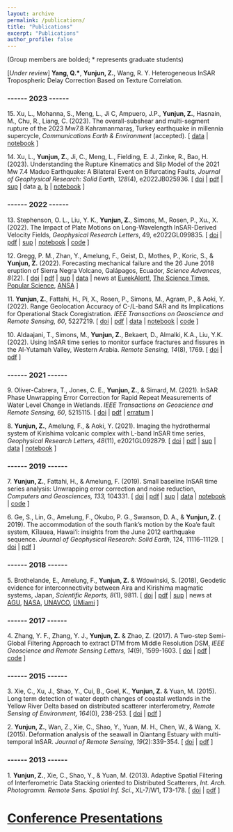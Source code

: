 ```yaml
---
layout: archive
permalink: /publications/
title: "Publications"
excerpt: "Publications"
author_profile: false
---
```


(Group members are bolded; * represents graduate students)

[_Under review_] **Yang, Q.\***, **Yunjun, Z.**, Wang, R. Y. Heterogeneous InSAR Tropospheric Delay Correction Based on Texture Correlation.


### ------ 2023 ------

15\. Xu, L., Mohanna, S., Meng, L., Ji C, Ampuero, J.P., **Yunjun, Z.**, Hasnain, M., Chu, R., Liang, C. (2023). The overall-subshear and multi-segment rupture of the 2023 Mw7.8 Kahramanmaraş, Turkey earthquake in millennia supercycle, _Communications Earth & Environment_ (accepted). [ [data](https://doi.org/10.5281/zenodo.7877812) \| [notebook](https://github.com/yunjunz/2023-Turkey-EQ) ]

14\. Xu, L., **Yunjun, Z.**, Ji, C., Meng, L., Fielding, E. J., Zinke, R., Bao, H. (2023). Understanding the Rupture Kinematics and Slip Model of the 2021 Mw 7.4 Maduo Earthquake: A Bilateral Event on Bifurcating Faults, _Journal of Geophysical Research: Solid Earth, 128_(4), e2022JB025936. [ [doi](https://doi.org/10.1029/2022JB025936) \| [pdf](https://yunjunz.github.io/files/Xu-2023-MaduoEQ.pdf) \| [sup](https://yunjunz.github.io/files/Xu-2023-MaduoEQ-supp.pdf) \| data [a](https://doi.org/10.5281/zenodo.7170329), [b](https://doi.org/10.5281/zenodo.7761908) \| [notebook](https://github.com/yunjunz/2021-Maduo-EQ) ]

### ------ 2022 ------

13\. Stephenson, O. L., Liu, Y. K., **Yunjun, Z.**, Simons, M., Rosen, P., Xu., X. (2022). The Impact of Plate Motions on Long-Wavelength InSAR-Derived Velocity Fields, _Geophysical Research Letters_, 49, e2022GL099835. [ [doi](https://doi.org/10.1029/2022GL099835) \| [pdf](https://yunjunz.github.io/files/Stephenson_Liu-2022-PMM.pdf) \| [sup](https://yunjunz.github.io/files/Stephenson_Liu-2022-PMM-supp.pdf) \| [notebook](https://doi.org/10.5281/zenodo.6606282) \| [code](https://github.com/insarlab/MintPy/blob/main/src/mintpy/plate_motion.py) ]

12\. Gregg, P. M., Zhan, Y., Amelung, F., Geist, D., Mothes, P., Koric, S., & **Yunjun, Z.** (2022). Forecasting mechanical failure and the 26 June 2018 eruption of Sierra Negra Volcano, Galápagos, Ecuador, _Science Advances, 8_(22). [ [doi](https://doi.org/10.1126/sciadv.abm4261) \| [pdf](https://yunjunz.github.io/files/Gregg-2022-Forcast.pdf) \| [sup](https://yunjunz.github.io/files/Gregg-2022-sm.pdf) \| [data](https://doi.org/10.5281/zenodo.4743058) \| news at [EurekAlert!](https://www.eurekalert.org/news-releases/954654), [The Science Times](https://www.sciencetimes.com/articles/38054/20220606/predicting-volcanic-eruptions-possible-now-through-supercomputers.htm), [Popular Science](https://www.popsci.com/science/volcanic-eruption-forecast/), [ANSA](https://www.ansa.it/canale_scienza_tecnica/notizie/terra_poli/2022/06/06/vulcani-il-supercomputer-aiuta-a-prevedere-uneruzione-_c2a118c3-8992-4164-9979-22f6c3a03c89.html) ]

11\. **Yunjun, Z.**, Fattahi, H., Pi, X., Rosen, P., Simons, M., Agram, P., & Aoki, Y. (2022). Range Geolocation Accuracy of C-/L-band SAR and its Implications for Operational Stack Coregistration. _IEEE Transactions on Geoscience and Remote Sensing, 60_, 5227219. [ [doi](https://doi.org/10.1109/TGRS.2022.3168509) \| [pdf](https://yunjunz.github.io/files/Yunjun-2022-geolocRg.pdf) \| [data](https://zenodo.org/record/6360749) \| [notebook](https://github.com/yunjunz/2022-Geolocation) \| [code](https://github.com/insarlab/PySolid) ]

10\. Aldaajani, T., Simons, M., **Yunjun, Z.**, Bekaert, D., Almalki, K.A., Liu, Y.K. (2022). Using InSAR time series to monitor surface fractures and fissures in the Al-Yutamah Valley, Western Arabia. _Remote Sensing, 14_(8), 1769. [ [doi](https://doi.org/10.3390/rs14081769) \| [pdf](https://yunjunz.github.io/files/Aldaajani-2022-RS.pdf) ]

### ------ 2021 ------

9\. Oliver-Cabrera, T., Jones, C. E., **Yunjun, Z.**, & Simard, M. (2021). InSAR Phase Unwrapping Error Correction for Rapid Repeat Measurements of Water Level Change in Wetlands. _IEEE Transactions on Geoscience and Remote Sensing, 60_, 5215115. [ [doi](https://doi.org/10.1109/TGRS.2021.3108751) \| [pdf](https://yunjunz.github.io/files/Oliver-Cabrera-2021-PUError.pdf) \| [erratum](https://yunjunz.github.io/files/Oliver-Cabrera-2021-erratum.pdf) ]

8\. **Yunjun, Z.**, Amelung, F., & Aoki, Y. (2021). Imaging the hydrothermal system of Kirishima volcanic complex with L-band InSAR time series, _Geophysical Research Letters, 48_(11), e2021GL092879. [ [doi](https://doi.org/10.1029/2021GL092879) \| [pdf](https://yunjunz.github.io/files/Yunjun-2021-Kirishima.pdf) \| [sup](https://yunjunz.github.io/files/Yunjun-2021-Kirishima-supp.pdf) \| [data](https://zenodo.org/record/4661725) \| [notebook](https://github.com/geodesymiami/2021-Kirishima) ]

### ------ 2019 ------

7\. **Yunjun, Z.**, Fattahi, H., & Amelung, F. (2019). Small baseline InSAR time series analysis: Unwrapping error correction and noise reduction, _Computers and Geosciences, 133,_ 104331. [ [doi](https://doi.org/10.1016/j.cageo.2019.104331) \| [pdf](https://yunjunz.github.io/files/Yunjun-2019-mintpy.pdf) \| [sup](https://yunjunz.github.io/files/Yunjun-2019-mintpy-supp.pdf) \| [data](https://zenodo.org/record/4743058) \| [notebook](https://github.com/geodesymiami/Yunjun_et_al-2019-MintPy) \| [code](https://github.com/insarlab/MintPy) ]

6\. Ge, S., Lin, G., Amelung, F., Okubo, P. G., Swanson, D. A., & **Yunjun, Z.** ( 2019). The accommodation of the south flank’s motion by the Koa‘e fault system, Kīlauea, Hawai‘i: insights from the June 2012 earthquake sequence. _Journal of Geophysical Research: Solid Earth_, 124, 11116–11129. [ [doi](https://doi.org/10.1029/2018JB016961) \| [pdf](https://yunjunz.github.io/files/Ge-2019-Koae.pdf) ]

### ------ 2018 ------

5\. Brothelande, E., Amelung, F., **Yunjun, Z.** & Wdowinski, S. (2018), Geodetic evidence for interconnectivity between Aira and Kirishima magmatic systems, Japan, _Scientific Reports, 8_(1), 9811. [ [doi](https://doi.org/10.1038/s41598-018-28026-4) \| [pdf](https://yunjunz.github.io/files/Brothelande-2018-VolcConn.pdf) \| [sup](https://yunjunz.github.io/files/Brothelande-2018-supp.pdf)  \| news at [AGU](https://doi.org/10.1029/2018EO103659), [NASA](https://science.nasa.gov/earth-science/programs/research-analysis/year-in-review-2018/connection-between-neighboring-volcanoes), [UNAVCO](https://www.unavco.org/science/snapshots/solid-earth/2019/brothelande.html), [UMiami](https://news.miami.edu/rsmas/stories/2018/07/study-finds-deep-subterranean-connection-between-two-japan-volcanoes.html) ]

### ------ 2017 ------

4\. Zhang, Y. F., Zhang, Y. J., **Yunjun, Z.** & Zhao, Z. (2017). A Two-step Semi-Global Filtering Approach to extract DTM from Middle Resolution DSM, _IEEE Geoscience and Remote Sensing Letters, 14_(9), 1599-1603. [ [doi](https://doi.org/10.1109/LGRS.2017.2725909) \| [pdf](https://yunjunz.github.io/files/Zhang-2017-DTM.pdf) \| [code](https://github.com/zenmemeinuanqi/Two-step-Semi-Global-Filtering) ]

### ------ 2015 ------

3\. Xie, C., Xu, J., Shao, Y., Cui, B., Goel, K., **Yunjun, Z.** & Yuan, M. (2015). Long term detection of water depth changes of coastal wetlands in the Yellow River Delta based on distributed scatterer interferometry, _Remote Sensing of Environment, 164_(0), 238-253. [ [doi](https://doi.org/10.1016/j.rse.2015.04.010) \| [pdf](https://yunjunz.github.io/files/Xie-2015-YRD.pdf) ]

2\. **Yunjun, Z.**, Wan, Z., Xie, C., Shao, Y., Yuan, M. H., Chen, W., & Wang, X. (2015). Deformation analysis of the seawall in Qiantang Estuary with multi-temporal InSAR. _Journal of Remote Sensing, 19_(2):339-354. [ [doi](https://doi.org/10.11834/jrs.20154055) \| [pdf](https://yunjunz.github.io/files/Yunjun-2015-seawall.pdf) ]

### ------ 2013 ------

1\. **Yunjun, Z.**, Xie, C., Shao, Y., & Yuan, M. (2013). Adaptive Spatial Filtering of Interferometric Data Stacking oriented to Distributed Scatterers, _Int. Arch. Photogramm. Remote Sens. Spatial Inf. Sci._, XL-7/W1, 173-178. [ [doi](https://doi.org/10.5194/isprsarchives-XL-7-W1-173-2013) \| [pdf](https://yunjunz.github.io/files/Yunjun-2013-adapFilt.pdf) ]


# [Conference Presentations](../conferences)
